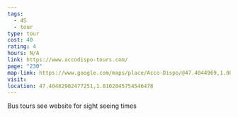 ```yaml
---
tags:
  - 4S
  - tour
type: tour
cost: 40
rating: 4
hours: N/A
link: https://www.accodispo-tours.com/
page: "230"
map-link: https://www.google.com/maps/place/Acco-Dispo/@47.4044969,1.0077223,17z/data=!3m1!4b1!4m6!3m5!1s0x47fcb5a0a4afb07d:0xd48ebae6a7c9dbef!8m2!3d47.4044933!4d1.0102972!16s%2Fg%2F1tjdl3c5?entry=ttu&g_ep=EgoyMDI0MDkxMS4wIKXMDSoASAFQAw%3D%3D
visit: 
location: 47.40482902477251,1.0102045754546478
---
```

Bus tours see website for sight seeing times